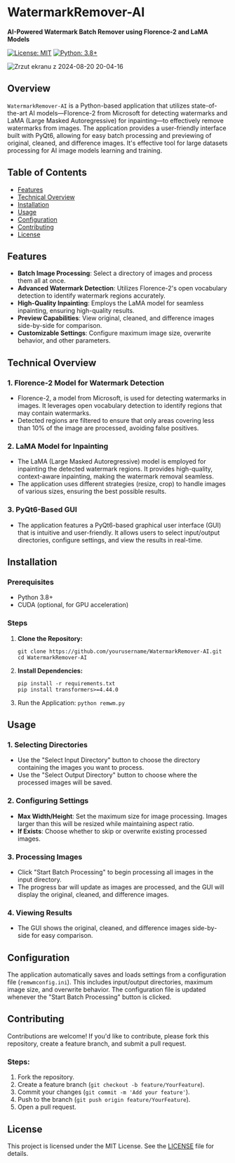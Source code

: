 # WatermarkRemover-AI

**AI-Powered Watermark Batch Remover using Florence-2 and LaMA Models**

[![License: MIT](https://img.shields.io/badge/License-MIT-blue.svg)](https://opensource.org/licenses/MIT)
[![Python: 3.8+](https://img.shields.io/badge/Python-3.8%2B-blue.svg)](https://www.python.org/downloads/)

![Zrzut ekranu z 2024-08-20 20-04-16](https://github.com/user-attachments/assets/b96f1747-ef27-47bc-8738-9baf9ae9336a)

## Overview

`WatermarkRemover-AI` is a Python-based application that utilizes state-of-the-art AI models—Florence-2 from Microsoft for detecting watermarks and LaMA (Large Masked Autoregressive) for inpainting—to effectively remove watermarks from images. The application provides a user-friendly interface built with PyQt6, allowing for easy batch processing and previewing of original, cleaned, and difference images. It's effective tool for large datasets processing for AI image models learning and training.

## Table of Contents

- [Features](#features)
- [Technical Overview](#technical-overview)
- [Installation](#installation)
- [Usage](#usage)
- [Configuration](#configuration)
- [Contributing](#contributing)
- [License](#license)

## Features

- **Batch Image Processing**: Select a directory of images and process them all at once.
- **Advanced Watermark Detection**: Utilizes Florence-2's open vocabulary detection to identify watermark regions accurately.
- **High-Quality Inpainting**: Employs the LaMA model for seamless inpainting, ensuring high-quality results.
- **Preview Capabilities**: View original, cleaned, and difference images side-by-side for comparison.
- **Customizable Settings**: Configure maximum image size, overwrite behavior, and other parameters.

## Technical Overview

### 1. **Florence-2 Model for Watermark Detection**
   - Florence-2, a model from Microsoft, is used for detecting watermarks in images. It leverages open vocabulary detection to identify regions that may contain watermarks.
   - Detected regions are filtered to ensure that only areas covering less than 10% of the image are processed, avoiding false positives.

### 2. **LaMA Model for Inpainting**
   - The LaMA (Large Masked Autoregressive) model is employed for inpainting the detected watermark regions. It provides high-quality, context-aware inpainting, making the watermark removal seamless.
   - The application uses different strategies (resize, crop) to handle images of various sizes, ensuring the best possible results.

### 3. **PyQt6-Based GUI**
   - The application features a PyQt6-based graphical user interface (GUI) that is intuitive and user-friendly. It allows users to select input/output directories, configure settings, and view the results in real-time.

## Installation

### Prerequisites

- Python 3.8+
- CUDA (optional, for GPU acceleration)

### Steps

1. **Clone the Repository:**

   ```
   git clone https://github.com/yourusername/WatermarkRemover-AI.git
   cd WatermarkRemover-AI
   ```
   

2. **Install Dependencies:** 
   ```
   pip install -r requirements.txt
   pip install transformers>=4.44.0
   ```

4. Run the Application:
   ```python remwm.py```

## Usage

### 1. **Selecting Directories**
   - Use the "Select Input Directory" button to choose the directory containing the images you want to process.
   - Use the "Select Output Directory" button to choose where the processed images will be saved.

### 2. **Configuring Settings**
   - **Max Width/Height**: Set the maximum size for image processing. Images larger than this will be resized while maintaining aspect ratio.
   - **If Exists**: Choose whether to skip or overwrite existing processed images.

### 3. **Processing Images**
   - Click "Start Batch Processing" to begin processing all images in the input directory.
   - The progress bar will update as images are processed, and the GUI will display the original, cleaned, and difference images.

### 4. **Viewing Results**
   - The GUI shows the original, cleaned, and difference images side-by-side for easy comparison.

## Configuration

The application automatically saves and loads settings from a configuration file (`remwmconfig.ini`). This includes input/output directories, maximum image size, and overwrite behavior. The configuration file is updated whenever the "Start Batch Processing" button is clicked.

## Contributing

Contributions are welcome! If you'd like to contribute, please fork this repository, create a feature branch, and submit a pull request.

### Steps:

1. Fork the repository.
2. Create a feature branch (`git checkout -b feature/YourFeature`).
3. Commit your changes (`git commit -m 'Add your feature'`).
4. Push to the branch (`git push origin feature/YourFeature`).
5. Open a pull request.

## License

This project is licensed under the MIT License. See the [LICENSE](LICENSE) file for details.
   
